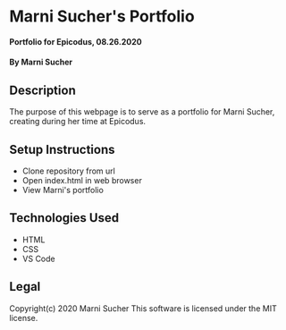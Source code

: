 # Marni Sucher's Portfolio

#### Portfolio for Epicodus, 08.26.2020

#### By **Marni Sucher**

## Description

The purpose of this webpage is to serve as a portfolio for Marni Sucher, creating during her time at Epicodus.

## Setup Instructions

* Clone repository from url
* Open index.html in web browser
* View Marni's portfolio

## Technologies Used

* HTML
* CSS
* VS Code

## Legal

Copyright(c) 2020 Marni Sucher
This software is licensed under the MIT license.
